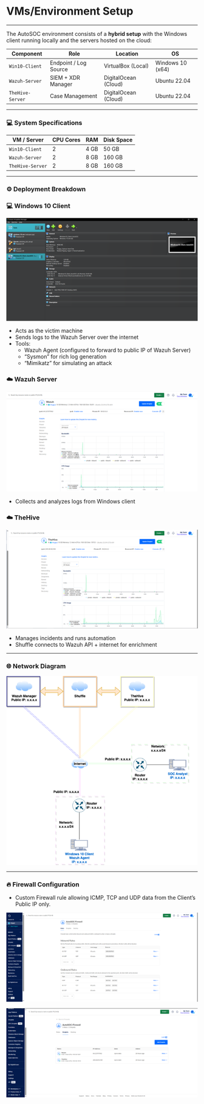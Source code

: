 # VMs/Environment Setup

---

The AutoSOC environment consists of a **hybrid setup** with the Windows client running locally and the servers hosted on the cloud:

| Component | Role | Location | OS  |
| --- | --- | --- | --- |
| `Win10-Client` | Endpoint / Log Source | VirtualBox (Local) | Windows 10 (x64) |
| `Wazuh-Server` | SIEM + XDR Manager | DigitalOcean (Cloud) | Ubuntu 22.04 |
| `TheHive-Server` | Case Management | DigitalOcean (Cloud) | Ubuntu 22.04 |

---

### 💻 System Specifications

| VM / Server | CPU Cores | RAM | Disk Space |
| --- | --- | --- | --- |
| `Win10-Client` | 2 | 4 GB | 50 GB |
| `Wazuh-Server` | 2 | 8 GB | 160 GB |
| `TheHive-Server` | 2 | 8 GB | 160 GB |

---

### ⚙️ Deployment Breakdown

### 💻 **Windows 10 Client**

![image.png](media/VMs%20Environment%20Setup%201d17b769b25a8016a44cc28d6389400b/image.png)

- Acts as the victim machine
- Sends logs to the Wazuh Server over the internet
- Tools:
    - Wazuh Agent (configured to forward to public IP of Wazuh Server)
    - “Sysmon” for rich log generation
    - “Mimikatz” for simulating an attack
    

### ☁️ **Wazuh Server**

![image.png](media/VMs%20Environment%20Setup%201d17b769b25a8016a44cc28d6389400b/image%201.png)

- Collects and analyzes logs from Windows client

### ☁️ **TheHive**

![image.png](media/VMs%20Environment%20Setup%201d17b769b25a8016a44cc28d6389400b/image%202.png)

- Manages incidents and runs automation
- Shuffle connects to Wazuh API + internet for enrichment

---

### 🌐 Network Diagram

![Network Diagram.PNG](media/VMs%20Environment%20Setup%201d17b769b25a8016a44cc28d6389400b/Network_Diagram.png)

---

### 🔥 Firewall Configuration

- Custom Firewall rule allowing ICMP, TCP and UDP data from the Client’s Public IP only.

![image.png](media/VMs%20Environment%20Setup%201d17b769b25a8016a44cc28d6389400b/image%203.png)

![image.png](media/VMs%20Environment%20Setup%201d17b769b25a8016a44cc28d6389400b/image%204.png)
